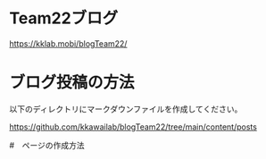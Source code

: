 # Team22ブログ

https://kklab.mobi/blogTeam22/

# ブログ投稿の方法
以下のディレクトリにマークダウンファイルを作成してください。

https://github.com/kkawailab/blogTeam22/tree/main/content/posts

#　ページの作成方法
